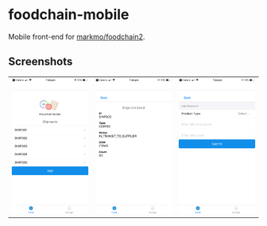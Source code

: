 # foodchain-mobile

Mobile front-end for [markmo/foodchain2](https://github.com/markmo/foodchain2).

## Screenshots

<table>
  <tr>
    <td><img src="https://raw.githubusercontent.com/markmo/foodchain-mobile/master/assets/images/IMG_1093.PNG" width="100%"/></td>
    <td><img src="https://raw.githubusercontent.com/markmo/foodchain-mobile/master/assets/images/IMG_1094.PNG" width="100%"/></td>
    <td><img src="https://raw.githubusercontent.com/markmo/foodchain-mobile/master/assets/images/IMG_1095.PNG" width="100%"/></td>
  </tr>
</table>
